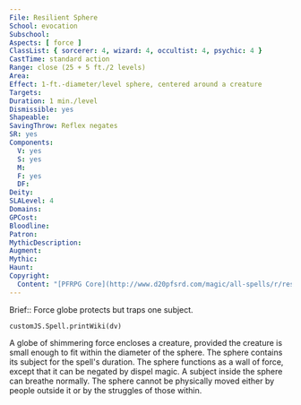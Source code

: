 ```yaml
---
File: Resilient Sphere
School: evocation
Subschool: 
Aspects: [ force ]
ClassList: { sorcerer: 4, wizard: 4, occultist: 4, psychic: 4 }
CastTime: standard action
Range: close (25 + 5 ft./2 levels)
Area: 
Effect: 1-ft.-diameter/level sphere, centered around a creature
Targets: 
Duration: 1 min./level
Dismissible: yes
Shapeable: 
SavingThrow: Reflex negates
SR: yes
Components:
  V: yes
  S: yes
  M: 
  F: yes
  DF: 
Deity: 
SLALevel: 4
Domains: 
GPCost: 
Bloodline: 
Patron: 
MythicDescription: 
Augment: 
Mythic: 
Haunt: 
Copyright:
  Content: "[PFRPG Core](http://www.d20pfsrd.com/magic/all-spells/r/resilient-sphere)"
---
```

Brief:: Force globe protects but traps one subject.

```dataviewjs
customJS.Spell.printWiki(dv)
```

A globe of shimmering force encloses a creature, provided the creature is small enough to fit within the diameter of the sphere.  The sphere contains its subject for the spell's duration. The sphere functions as a wall of force, except that it can be negated by dispel magic. A subject inside the sphere can breathe normally.  The sphere cannot be physically moved either by people outside it or by the struggles of those within.
